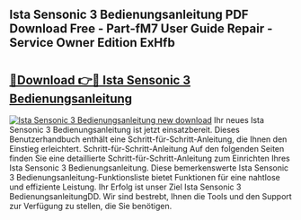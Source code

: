 ## Ista Sensonic 3 Bedienungsanleitung PDF Download Free - Part-fM7 User Guide Repair - Service Owner Edition ExHfb

# <h2><a href="http://df4b0tq.blite.top/?on=Ista+Sensonic+3+Bedienungsanleitung">🔗Download 👉🔴 Ista Sensonic 3 Bedienungsanleitung</a></h2>

[![Ista Sensonic 3 Bedienungsanleitung new download](https://i.imgur.com/lujVjoI.png)](http://df4b0tq.blite.top/?on=Ista+Sensonic+3+Bedienungsanleitung)
Ihr neues Ista Sensonic 3 Bedienungsanleitung ist jetzt einsatzbereit. Dieses Benutzerhandbuch enthält eine Schritt-für-Schritt-Anleitung, die Ihnen den Einstieg erleichtert. Schritt-für-Schritt-Anleitung Auf den folgenden Seiten finden Sie eine detaillierte Schritt-für-Schritt-Anleitung zum Einrichten Ihres Ista Sensonic 3 Bedienungsanleitung. Diese bemerkenswerte Ista Sensonic 3 Bedienungsanleitung-Funktionsliste bietet Funktionen für eine nahtlose und effiziente Leistung. Ihr Erfolg ist unser Ziel Ista Sensonic 3 BedienungsanleitungDD. Wir sind bestrebt, Ihnen die Tools und den Support zur Verfügung zu stellen, die Sie benötigen.
